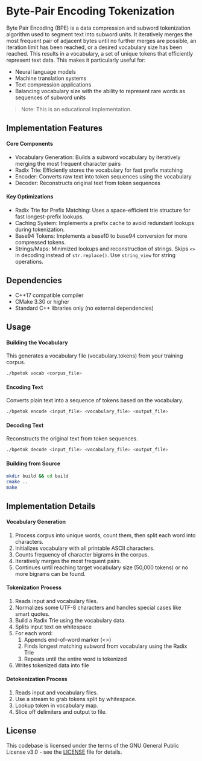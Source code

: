 # Byte-Pair Encoding Tokenization

Byte Pair Encoding (BPE) is a data compression and subword tokenization algorithm used to segment text into subword units. It iteratively merges the most frequent pair of adjacent bytes until no further merges are possible, an iteration limit has been reached, or a desired vocabulary size has been reached. This results in a vocabulary, a set of unique tokens that efficiently represent text data. This makes it particularly useful for:

- Neural language models
- Machine translation systems
- Text compression applications
- Balancing vocabulary size with the ability to represent rare words as sequences of subword units

> Note: This is an educational implementation.

## Implementation Features

#### Core Components
- Vocabulary Generation: Builds a subword vocabulary by iteratively merging the most frequent character pairs
- Radix Trie: Efficiently stores the vocabulary for fast prefix matching
- Encoder: Converts raw text into token sequences using the vocabulary
- Decoder: Reconstructs original text from token sequences

#### Key Optimizations
- Radix Trie for Prefix Matching: Uses a space-efficient trie structure for fast longest-prefix lookups.
- Caching System: Implements a prefix cache to avoid redundant lookups during tokenization.
- Base94 Tokens: Implements a base10 to base94 conversion for more compressed tokens.
- Strings/Maps: Minimized lookups and reconstruction of strings. Skips `<>` in decoding instead of `str.replace()`. Use `string_view` for string operations.

## Dependencies

- C++17 compatible compiler
- CMake 3.30 or higher
- Standard C++ libraries only (no external dependencies)

## Usage

#### Building the Vocabulary
This generates a vocabulary file (vocabulary.tokens) from your training corpus.

```bash
./bpetok vocab <corpus_file>
```

#### Encoding Text
Converts plain text into a sequence of tokens based on the vocabulary.

```bash
./bpetok encode <input_file> <vocabulary_file> <output_file>
```

#### Decoding Text
Reconstructs the original text from token sequences.

```bash
./bpetok decode <input_file> <vocabulary_file> <output_file>
```

#### Building from Source

```bash
mkdir build && cd build
cmake ..
make
```

## Implementation Details

#### Vocabulary Generation
1. Process corpus into unique words, count them, then split each word into characters.
2. Initializes vocabulary with all printable ASCII characters.
3. Counts frequency of character bigrams in the corpus.
4. Iteratively merges the most frequent pairs.
5. Continues until reaching target vocabulary size (50,000 tokens) or no more bigrams can be found.

#### Tokenization Process
1. Reads input and vocabulary files.
2. Normalizes some UTF-8 characters and handles special cases like smart quotes.
3. Build a Radix Trie using the vocabulary data.
4. Splits input text on whitespace
5. For each word:
    1. Appends end-of-word marker (<>)
    2. Finds longest matching subword from vocabulary using the Radix Trie
    3. Repeats until the entire word is tokenized
6. Writes tokenized data into file

#### Detokenization Process
1. Reads input and vocabulary files.
2. Use a stream to grab tokens split by whitespace.
3. Lookup token in vocabulary map.
4. Slice off delimiters and output to file.

## License
This codebase is licensed under the terms of the GNU General Public License v3.0 - see the [LICENSE](LICENSE) file for details.